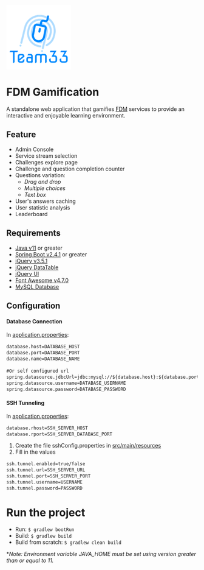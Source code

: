 ![Team icon](TeamIcon.png)

# FDM Gamification
A standalone web application that gamifies [FDM] services to provide an interactive and enjoyable learning environment.

## Feature
- Admin Console
- Service stream selection
- Challenges explore page
- Challenge and question completion counter
- Questions variation:
    - *Drag and drop*
    - *Multiple choices*
    - *Text box*
- User's answers caching
- User statistic analysis
- Leaderboard

## Requirements
* [Java v11] or greater
* [Spring Boot v2.4.1] or greater
* [jQuery v3.5.1]
* [jQuery DataTable]
* [jQuery UI]
* [Font Awesome v4.7.0]
* [MySQL Database]

## Configuration

#### Database Connection
In [application.properties](src/main/resources/application.properties):
```properties
database.host=DATABASE_HOST
database.port=DATABASE_PORT
database.name=DATABASE_NAME

#Or self configured url
spring.datasource.jdbcUrl=jdbc:mysql://${database.host}:${database.port}/${database.name}
spring.datasource.username=DATABASE_USERNAME
spring.datasource.password=DATABASE_PASSWORD
```

#### SSH Tunneling
In [application.properties](src/main/resources/application.properties):
```properties
database.rhost=SSH_SERVER_HOST
database.rport=SSH_SERVER_DATABASE_PORT
```
1. Create the file sshConfig.properties in [src/main/resources](src/main/resources)
2. Fill in the values
```properties
ssh.tunnel.enabled=true/false
ssh.tunnel.url=SSH_SERVER_URL
ssh.tunnel.port=SSH_SERVER_PORT
ssh.tunnel.username=USERNAME
ssh.tunnel.password=PASSWORD
```

# Run the project
* Run: `$ gradlew bootRun`
* Build: `$ gradlew build`
* Build from scratch: `$ gradlew clean build`

\**Note: Environment variable JAVA_HOME must be set using version greater than or equal to 11.* 

[//]: #

[FDM]: <https://www.fdmgroup.com>
[Java v11]: <https://www.oracle.com/java/technologies/javase-jdk11-downloads.html>
[Spring Boot v2.4.1]: <https://spring.io/projects/spring-boot>
[jQuery v3.5.1]: <https://jquery.com/>
[jQuery DataTable]: <https://datatables.net/>
[jQuery UI]: <https://jqueryui.com/>
[Font Awesome v4.7.0]: <https://fontawesome.com/v4.7.0/>
[MySQL Database]: <https://www.mysql.com/>